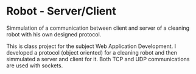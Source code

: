 # Robot - Server/Client
Simmulation of a communication between client and server of a cleaning robot with his own designed protocol.

This is class project for the subject Web Application Development. I developed a protocol (object oriented) for a cleaning robot and then
simmulated a server and client for it. Both TCP and UDP communications are used with sockets.
